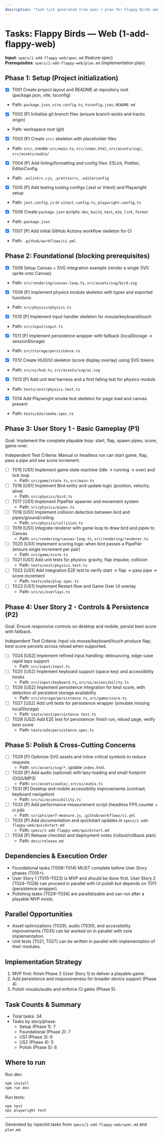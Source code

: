 ```yaml
---
description: "Task list generated from spec + plan for Flappy Birds web"
---
```


# Tasks: Flappy Birds — Web (1-add-flappy-web)

**Input**: `specs/1-add-flappy-web/spec.md` (feature spec)  
**Prerequisites**: `specs/1-add-flappy-web/plan.md` (implementation plan)

## Phase 1: Setup (Project initialization)

 - [X] T001 Create project layout and README at repository root (package.json, vite, tsconfig)
  - Path: `package.json`, `vite.config.ts`, `tsconfig.json`, `README.md`
 - [X] T002 [P] Initialize git branch files (ensure branch exists and tracks origin)
  - Path: workspace root (git)
 - [X] T003 [P] Create `src/` skeleton with placeholder files
  - Path: `src/`, create: `src/main.ts`, `src/index.html`, `src/assets/svg/`, `src/assets/audio/`
 - [X] T004 [P] Add linting/formatting and config files: ESLint, Prettier, EditorConfig
  - Path: `.eslintrc.cjs`, `.prettierrc`, `.editorconfig`
 - [X] T005 [P] Add testing tooling configs (Jest or Vitest) and Playwright setup
  - Path: `jest.config.js` or `vitest.config.ts`, `playwright.config.ts`
 - [X] T006 Create `package.json` scripts: `dev`, `build`, `test`, `e2e`, `lint`, `format`
  - Path: `package.json`
 - [X] T007 [P] Add initial GitHub Actions workflow skeleton for CI
  - Path: `.github/workflows/ci.yml`

## Phase 2: Foundational (blocking prerequisites)

 - [X] T008 Setup Canvas + SVG integration example (render a single SVG sprite onto Canvas)
  - Path: `src/rendering/canvas-loop.ts`, `src/assets/svg/bird.svg`
 - [X] T009 [P] Implement physics module skeleton with types and exported functions
  - Path: `src/physics/physics.ts`
 - [X] T010 [P] Implement input handler skeleton for mouse/keyboard/touch
  - Path: `src/input/input.ts`
 - [X] T011 [P] Implement persistence wrapper with fallback (localStorage → sessionStorage)
  - Path: `src/storage/persistence.ts`
 - [X] T012 Create HUD/UI skeleton (score display overlay) using SVG tokens
  - Path: `src/ui/hud.ts`, `src/assets/svg/ui.svg`
 - [X] T013 [P] Add unit test harness and a first failing test for physics module
  - Path: `tests/unit/physics.test.ts`
 - [X] T014 Add Playwright smoke test skeleton for page load and canvas present
  - Path: `tests/e2e/smoke.spec.ts`

## Phase 3: User Story 1 - Basic Gameplay (P1)

Goal: Implement the complete playable loop: start, flap, spawn pipes, score, game-over.

Independent Test Criteria: Manual or headless run can start game, flap, pass a pipe and see score increment.

- [ ] T015 [US1] Implement game state machine (idle → running → over) and tick loop
  - Path: `src/game/state.ts`, `src/main.ts`
- [ ] T016 [US1] Implement Bird entity and update logic (position, velocity, alive)
  - Path: `src/physics/bird.ts`
- [ ] T017 [US1] Implement PipePair spawner and movement system
  - Path: `src/physics/pipes.ts`
- [ ] T018 [US1] Implement collision detection between bird and pipes/ground/ceiling
  - Path: `src/physics/collision.ts`
- [ ] T019 [US1] Integrate renderer with game loop to draw bird and pipes to Canvas
  - Path: `src/rendering/canvas-loop.ts`, `src/rendering/renderer.ts`
- [ ] T020 [US1] Implement scoring logic when bird passes a PipePair (ensure single increment per pair)
  - Path: `src/game/score.ts`
- [ ] T021 [US1] Add unit tests for physics: gravity, flap impulse, collision
  - Path: `tests/unit/physics.test.ts`
- [ ] T022 [US1] Add integration E2E test to verify start → flap → pass pipe → score increment
  - Path: `tests/e2e/play.spec.ts`
- [ ] T023 [US1] Implement Restart flow and Game Over UI overlay
  - Path: `src/ui/overlays.ts`

## Phase 4: User Story 2 - Controls & Persistence (P2)

Goal: Ensure responsive controls on desktop and mobile; persist best score with fallback.

Independent Test Criteria: Input via mouse/keyboard/touch produce flap; best score persists across reload when supported.

- [ ] T024 [US2] Implement refined input handling: debouncing, edge-case rapid taps support
  - Path: `src/input/input.ts`
- [ ] T025 [US2] Implement keyboard support (space key) and accessibility hooks
  - Path: `src/input/keyboard.ts`, `src/ui/accessibility.ts`
- [ ] T026 [US2] Implement persistence integration for best score, with detection of persistent storage availability
  - Path: `src/storage/persistence.ts`, `src/game/score.ts`
- [ ] T027 [US2] Add unit tests for persistence wrapper (simulate missing localStorage)
  - Path: `tests/unit/persistence.test.ts`
- [ ] T028 [US2] Add E2E test for persistence: finish run, reload page, verify best score
  - Path: `tests/e2e/persistence.spec.ts`

## Phase 5: Polish & Cross-Cutting Concerns

- [ ] T029 [P] Optimize SVG assets and inline critical symbols to reduce requests
  - Path: `src/assets/svg/*`, update `index.html`
- [ ] T030 [P] Add audio (optional) with lazy-loading and small footprint (OGG/MP3)
  - Path: `src/assets/audio/`, `src/ui/audio.ts`
- [ ] T031 [P] Desktop and mobile accessibility improvements (contrast, keyboard navigation)
  - Path: `src/ui/accessibility.ts`
- [ ] T032 [P] Add performance measurement script (headless FPS counter + ci job)
  - Path: `scripts/perf-measure.js`, `.github/workflows/ci.yml`
- [ ] T033 [P] Add documentation and quickstart updates in `specs/1-add-flappy-web/quickstart.md`
  - Path: `specs/1-add-flappy-web/quickstart.md`
- [ ] T034 [P] Release checklist and deployment notes (rollout/rollback plan)
  - Path: `docs/release.md`

## Dependencies & Execution Order

- Foundational tasks (T008–T014) MUST complete before User Story phases (T015+).
- User Story 1 (T015–T023) is MVP and should be done first. User Story 2 (T024–T028)
  can proceed in parallel with UI polish but depends on T011 (persistence wrapper).
- Polishing tasks (T029–T034) are parallelizable and can run after a playable MVP exists.

## Parallel Opportunities

- Asset optimizations (T029), audio (T030), and accessibility improvements (T031)
  can be worked on in parallel with core implementation.
- Unit tests (T021, T027) can be written in parallel with implementation of their modules.

## Implementation Strategy

1. MVP first: finish Phase 3 (User Story 1) to deliver a playable game.
2. Add persistence and responsiveness for broader device support (Phase 4).
3. Polish visuals/audio and enforce CI gates (Phase 5). 

## Task Counts & Summary

- Total tasks: 34
- Tasks by story/phase:
  - Setup (Phase 1): 7
  - Foundational (Phase 2): 7
  - US1 (Phase 3): 9
  - US2 (Phase 4): 5
  - Polish (Phase 5): 6

## Where to run

Run dev:

```powershell
npm install
npm run dev
```

Run tests:

```powershell
npm test
npx playwright test
```

---

Generated by /speckit.tasks from `specs/1-add-flappy-web/spec.md` and `plan.md`.
